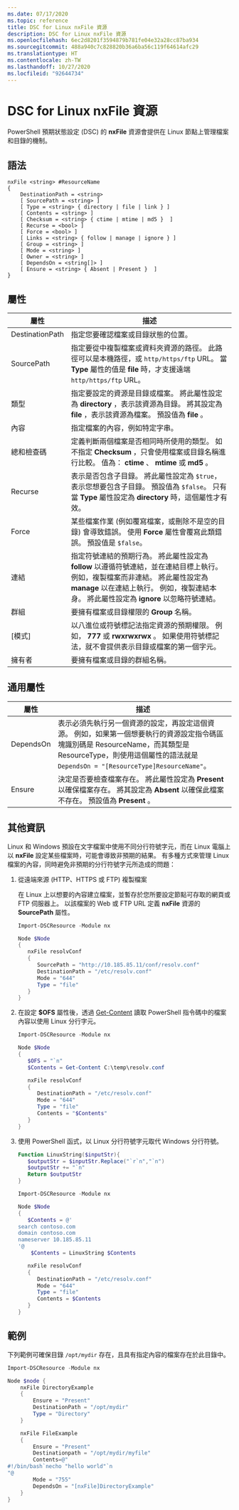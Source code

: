 ```yaml
---
ms.date: 07/17/2020
ms.topic: reference
title: DSC for Linux nxFile 資源
description: DSC for Linux nxFile 資源
ms.openlocfilehash: 6ec2d8201f3594879b781fe04e32a28cc87ba934
ms.sourcegitcommit: 488a940c7c828820b36a6ba56c119f64614afc29
ms.translationtype: HT
ms.contentlocale: zh-TW
ms.lasthandoff: 10/27/2020
ms.locfileid: "92644734"
---
```

# <a name="dsc-for-linux-nxfile-resource"></a>DSC for Linux nxFile 資源

PowerShell 預期狀態設定 (DSC) 的 **nxFile** 資源會提供在 Linux 節點上管理檔案和目錄的機制。

## <a name="syntax"></a>語法

```Syntax
nxFile <string> #ResourceName
{
    DestinationPath = <string>
    [ SourcePath = <string> ]
    [ Type = <string> { directory | file | link } ]
    [ Contents = <string> ]
    [ Checksum = <string> { ctime | mtime | md5 }  ]
    [ Recurse = <bool> ]
    [ Force = <bool> ]
    [ Links = <string> { follow | manage | ignore } ]
    [ Group = <string> ]
    [ Mode = <string> ]
    [ Owner = <string> ]
    [ DependsOn = <string[]> ]
    [ Ensure = <string> { Absent | Present }  ]
}
```

## <a name="properties"></a>屬性

|屬性 |描述 |
|---|---|
|DestinationPath |指定您要確認檔案或目錄狀態的位置。 |
|SourcePath |指定要從中複製檔案或資料夾資源的路徑。 此路徑可以是本機路徑，或 `http/https/ftp` URL。 當 **Type** 屬性的值是 **file** 時，才支援遠端 `http/https/ftp` URL。 |
|類型 |指定要設定的資源是目錄或檔案。 將此屬性設定為 **directory** ，表示該資源為目錄。 將其設定為 **file** ，表示該資源為檔案。 預設值為 **file** 。 |
|內容 |指定檔案的內容，例如特定字串。 |
|總和檢查碼 |定義判斷兩個檔案是否相同時所使用的類型。 如不指定 **Checksum** ，只會使用檔案或目錄名稱進行比較。 值為： **ctime** 、 **mtime** 或 **md5** 。 |
|Recurse |表示是否包含子目錄。 將此屬性設定為 `$true`，表示您想要包含子目錄。 預設值為 `$false`。 只有當 **Type** 屬性設定為 **directory** 時，這個屬性才有效。 |
|Force |某些檔案作業 (例如覆寫檔案，或刪除不是空的目錄) 會導致錯誤。 使用 **Force** 屬性會覆寫此類錯誤。 預設值是 `$false`。 |
|連結 |指定符號連結的預期行為。 將此屬性設定為 **follow** 以遵循符號連結，並在連結目標上執行。 例如，複製檔案而非連結。 將此屬性設定為 **manage** 以在連結上執行。 例如，複製連結本身。 將此屬性設定為 **ignore** 以忽略符號連結。 |
|群組 |要擁有檔案或目錄權限的 **Group** 名稱。 |
|[模式] |以八進位或符號標記法指定資源的預期權限。 例如， **777** 或 **rwxrwxrwx** 。 如果使用符號標記法，就不會提供表示目錄或檔案的第一個字元。 |
|擁有者 |要擁有檔案或目錄的群組名稱。 |

## <a name="common-properties"></a>通用屬性

|屬性 |描述 |
|---|---|
|DependsOn |表示必須先執行另一個資源的設定，再設定這個資源。 例如，如果第一個想要執行的資源設定指令碼區塊識別碼是 ResourceName，而其類型是 ResourceType，則使用這個屬性的語法就是 `DependsOn = "[ResourceType]ResourceName"`。 |
|Ensure |決定是否要檢查檔案存在。 將此屬性設定為 **Present** 以確保檔案存在。 將其設定為 **Absent** 以確保此檔案不存在。 預設值為 **Present** 。 |

## <a name="additional-information"></a>其他資訊

Linux 和 Windows 預設在文字檔案中使用不同分行符號字元，而在 Linux 電腦上以 **nxFile** 設定某些檔案時，可能會導致非預期的結果。 有多種方式來管理 Linux 檔案的內容，同時避免非預期的分行符號字元所造成的問題：

1. 從遠端來源 (HTTP、HTTPS 或 FTP) 複製檔案

   在 Linux 上以想要的內容建立檔案，並暫存於您所要設定節點可存取的網頁或 FTP 伺服器上。 以該檔案的 Web 或 FTP URL 定義 **nxFile** 資源的 **SourcePath** 屬性。

   ```powershell
   Import-DSCResource -Module nx

   Node $Node
   {
      nxFile resolvConf
      {
         SourcePath = "http://10.185.85.11/conf/resolv.conf"
         DestinationPath = "/etc/resolv.conf"
         Mode = "644"
         Type = "file"
      }
   }
   ```

1. 在設定 **$OFS** 屬性後，透過 [Get-Content](https://technet.microsoft.com/library/hh849787.aspx) 讀取 PowerShell 指令碼中的檔案內容以使用 Linux 分行字元。

   ```powershell
   Import-DSCResource -Module nx

   Node $Node
   {
      $OFS = "`n"
      $Contents = Get-Content C:\temp\resolv.conf

      nxFile resolvConf
      {
         DestinationPath = "/etc/resolv.conf"
         Mode = "644"
         Type = "file"
         Contents = "$Contents"
      }
   }
   ```

1. 使用 PowerShell 函式，以 Linux 分行符號字元取代 Windows 分行符號。

   ```powershell
   Function LinuxString($inputStr){
      $outputStr = $inputStr.Replace("`r`n","`n")
      $outputStr += "`n"
      Return $outputStr
   }

   Import-DSCResource -Module nx

   Node $Node
   {
      $Contents = @'
   search contoso.com
   domain contoso.com
   nameserver 10.185.85.11
   '@
       $Contents = LinuxString $Contents

      nxFile resolvConf
      {
         DestinationPath = "/etc/resolv.conf"
         Mode = "644"
         Type = "file"
         Contents = $Contents
      }
   }
   ```

## <a name="example"></a>範例

下列範例可確保目錄 `/opt/mydir` 存在，且具有指定內容的檔案存在於此目錄中。

```powershell
Import-DSCResource -Module nx

Node $node {
    nxFile DirectoryExample
    {
        Ensure = "Present"
        DestinationPath = "/opt/mydir"
        Type = "Directory"
    }

    nxFile FileExample
    {
        Ensure = "Present"
        Destinationpath = "/opt/mydir/myfile"
        Contents=@"
#!/bin/bash`necho "hello world"`n
"@
        Mode = "755"
        DependsOn = "[nxFile]DirectoryExample"
    }
}
```

